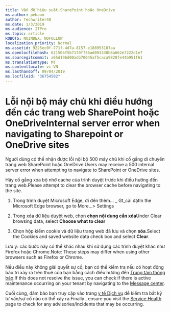```yaml
---
title: Vấn đề hiệu suất-SharePoint hoặc OneDrive
ms.author: pebaum
author: Techwriter40
ms.date: 1/3/2019
ms.audience: ITPro
ms.topic: article
ROBOTS: NOINDEX, NOFOLLOW
localization_priority: Normal
ms.assetid: 9225ec0f-771f-4d7a-8157-e188953107aa
ms.openlocfilehash: 621504f5b7170ff36ad093330b8a662e7222d1e7
ms.sourcegitcommit: a65d196d00adb70045af5caca9828fe44b951f61
ms.translationtype: MT
ms.contentlocale: vi-VN
ms.lasthandoff: 09/04/2019
ms.locfileid: "36754502"
---
```

# <a name="internal-server-error-when-navigating-to-sharepoint-or-onedrive-sites"></a><span data-ttu-id="cf6cb-102">Lỗi nội bộ máy chủ khi điều hướng đến các trang web SharePoint hoặc OneDrive</span><span class="sxs-lookup"><span data-stu-id="cf6cb-102">Internal server error when navigating to Sharepoint or OneDrive sites</span></span>

<span data-ttu-id="cf6cb-103">Người dùng có thể nhận được lỗi nội bộ 500 máy chủ khi cố gắng di chuyển trang web SharePoint hoặc OneDrive.</span><span class="sxs-lookup"><span data-stu-id="cf6cb-103">Users may receive a 500 internal server error when attempting to navigate to SharePoint or OneDrive sites.</span></span> 

<span data-ttu-id="cf6cb-104">Hãy cố gắng xóa bộ nhớ cache của trình duyệt trước khi điều hướng đến trang web.</span><span class="sxs-lookup"><span data-stu-id="cf6cb-104">Please attempt to clear the browser cache before navigating to the site.</span></span>


1. <span data-ttu-id="cf6cb-105">Trong trình duyệt Microsoft Edge, đi đến thêm... _ Gt_cài đặt</span><span class="sxs-lookup"><span data-stu-id="cf6cb-105">In the Microsoft Edge browser, go to More...> Settings</span></span>

2. <span data-ttu-id="cf6cb-106">Trong xóa dữ liệu duyệt web, chọn **chọn nội dung cần xóa**</span><span class="sxs-lookup"><span data-stu-id="cf6cb-106">Under Clear browsing data, select **Choose what to clear**</span></span>

3. <span data-ttu-id="cf6cb-107">Chọn hộp kiểm cookie và dữ liệu trang web đã lưu và chọn **xóa**.</span><span class="sxs-lookup"><span data-stu-id="cf6cb-107">Select the Cookies and saved website data check box and select **Clear**.</span></span>

<span data-ttu-id="cf6cb-108">Lưu ý: các bước này có thể khác nhau khi sử dụng các trình duyệt khác như Firefox hoặc Chrome.</span><span class="sxs-lookup"><span data-stu-id="cf6cb-108">Note: These steps may differ when using other browsers such as Firefox or Chrome.</span></span>

<span data-ttu-id="cf6cb-109">Nếu điều này không giải quyết sự cố, bạn có thể kiểm tra nếu có hoạt động bảo trì xảy ra trên thuê của bạn bằng cách điều hướng đến [Trung tâm thông báo](https://portal.office.com/adminportal/home#/MessageCenter).</span><span class="sxs-lookup"><span data-stu-id="cf6cb-109">If this does not resolve the issue, you can check if there is active maintenance occurring on your tenant by navigating to the [Message center](https://portal.office.com/adminportal/home#/MessageCenter).</span></span>

<span data-ttu-id="cf6cb-110">Cuối cùng, đảm bảo bạn truy cập vào trang [y tế Dịch vụ](https://portal.office.com/adminportal/home#/servicehealth) để kiểm tra bất kỳ tư vấn/sự cố nào có thể xảy ra.</span><span class="sxs-lookup"><span data-stu-id="cf6cb-110">Finally , ensure you visit the [Service Health](https://portal.office.com/adminportal/home#/servicehealth) page to check for any advisories/incidents that may be occurring.</span></span>

